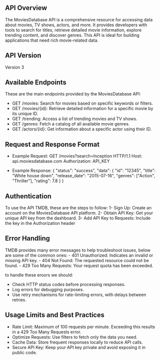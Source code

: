 ## API Overview

The MoviesDatabase API is a comprehensive resource for accessing data about movies, TV shows, actors, and more. It provides developers with tools to search for titles, retrieve detailed movie information, explore trending content, and discover genres. This API is ideal for building applications that need rich movie-related data.

## API Version

Version 3

## Available Endpoints

These are the main endpoints provided by the MoviesDatabase API:
- GET /movies: Search for movies based on specific keywords or filters.
- GET /movies/{id}: Retrieve detailed information for a specific movie by its unique ID.
- GET /trending: Access a list of trending movies and TV shows.
- GET /genres: Fetch a catalog of all available movie genres.
- GET /actors/{id}: Get information about a specific actor using their ID.

## Request and Response Format
 - Example Request:
    GET /movies?search=Inception HTTP/1.1
    Host: api.moviesdatabase.com
    Authorization: API_KEY

 - Example Response:
    {
  "status": "success",
  "data": {
    "id": "12345",
    "title": "White house down",
    "release_date": "2015-07-16",
    "genres": ["Action", "Thriller"],
    "rating": 7.8
  }
}

## Authentication
 To use the API TMDB, these are the steps to follow:
    1- Sign Up: Create an account on the MoviesDatabase API platform.
    2- Obtain API Key: Get your unique API key from the dashboard.
    3- Add API Key to Requests: Include the key in the Authorization header

## Error Handling
 TMDB provides many error messages to help troubleshoot issues, below are some of the common ones:
    - 401 Unauthorized: Indicates an invalid or missing API key.
    - 404 Not Found: The requested resource could not be found.
    - 429 Too Many Requests: Your request quota has been exceeded.

 to handle these eroors we should:
  - Check HTTP status codes before processing responses.
  - Log errors for debugging purposes.
  - Use retry mechanisms for rate-limiting errors, with delays between retries.

## Usage Limits and Best Practices
- Rate Limit: Maximum of 100 requests per minute. Exceeding this results in a 429 Too Many Requests error.
- Optimize Requests: Use filters to fetch only the data you need.
- Cache Data: Store frequent responses locally to reduce API calls.
- Secure API Key: Keep your API key private and avoid exposing it in public code.